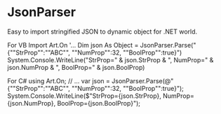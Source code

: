 # JsonParser
Easy to import stringified JSON to dynamic object for .NET world.

For VB
Import Art.On
'...
Dim json As Object = JsonParser.Parse("{""StrProp"":""ABC"", ""NumProp"":32, ""BoolProp"":true}")
System.Console.WriteLine("StrProp=" & json.StrProp & ", NumProp=" & json.NumProp & ", BoolProp=" & json.BoolProp) 

For C#
using Art.On;
// ...
var json = JsonParser.Parse(@"{""StrProp"":""ABC"", ""NumProp"":32, ""BoolProp"":true}");
System.Console.WriteLine($"StrProp={json.StrProp}, NumProp={json.NumProp}, BoolProp={json.BoolProp}");
